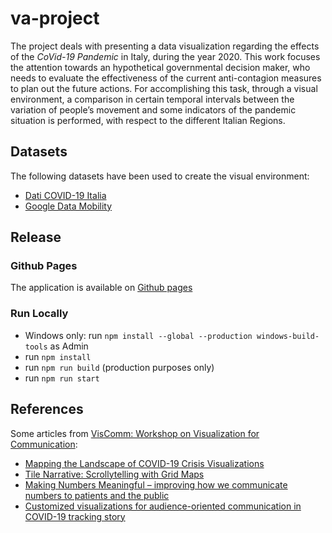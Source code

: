 # va-project
The project deals with presenting a data visualization regarding the effects of the *CoVid-19 Pandemic* in Italy, during the year 2020. This work focuses the attention towards an hypothetical governmental decision maker, who needs to evaluate the effectiveness of the current anti-contagion measures to plan out the future actions. For accomplishing this task, through a visual environment, a comparison in certain temporal intervals between the variation of people’s movement and some indicators of the pandemic situation is performed, with respect to the different Italian Regions.
## Datasets
The following datasets have been used to create the visual environment:
* [Dati COVID-19 Italia](https://github.com/pcm-dpc/COVID-19)
* [Google Data Mobility](https://www.google.com/covid19/mobility/)
## Release
### Github Pages
The application is available on [Github pages](https://giovfiordeponti.github.io/VA-Project/prod/)
### Run Locally
* Windows only: run `npm install --global --production windows-build-tools` as Admin
* run `npm install`
* run `npm run build` (production purposes only)
* run `npm run start`
## References
Some articles from [VisComm: Workshop on Visualization for Communication](https://virtual.ieeevis.org/session_w-comm.html):
* [Mapping the Landscape of COVID-19 Crisis Visualizations](https://osf.io/kd3y9/)
* [Tile Narrative: Scrollytelling with Grid Maps](https://osf.io/xr64m)
* [Making Numbers Meaningful – improving how we communicate numbers to patients and the public](https://viscomm.io/papers/1009.paper.pdf)
* [Customized visualizations for audience-oriented communication in COVID-19 tracking story](https://osf.io/mvkx7/)
